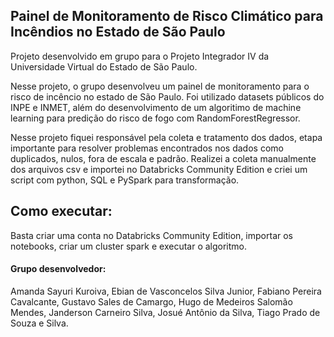 ## Painel de Monitoramento de Risco Climático para Incêndios no Estado de São Paulo

Projeto desenvolvido em grupo para o Projeto Integrador IV da Universidade Virtual do Estado de São Paulo. 

Nesse projeto, o grupo desenvolveu um painel de monitoramento para o risco de incêncio no estado de São Paulo. Foi utilizado datasets públicos do INPE e INMET, além do desenvolvimento de um algoritimo de machine learning para predição do risco de fogo com RandomForestRegressor.

Nesse projeto fiquei responsável pela coleta e tratamento dos dados, etapa importante para resolver problemas encontrados nos dados como duplicados, nulos, fora de escala e padrão. Realizei a coleta manualmente dos arquivos csv e importei no Databricks Community Edition e criei um script com python, SQL e PySpark para transformação.

## Como executar:

Basta criar uma conta no Databricks Community Edition, importar os notebooks, criar um cluster spark e executar o algoritmo.

#### Grupo desenvolvedor:

Amanda Sayuri Kuroiva,
Ebian de Vasconcelos Silva Junior,
Fabiano Pereira Cavalcante,
Gustavo Sales de Camargo,
Hugo de Medeiros Salomão Mendes,
Janderson Carneiro Silva,
Josué Antônio da Silva,
Tiago Prado de Souza e Silva.
